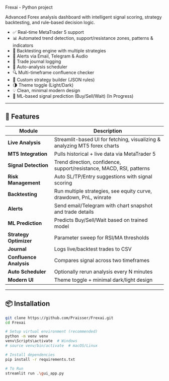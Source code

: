 Frexai - Python project

Advanced Forex analysis dashboard with intelligent signal scoring, strategy backtesting, and rule-based decision logic.

- ✅ Real-time MetaTrader 5 support
- 📊 Automated trend detection, support/resistance zones, patterns & indicators
- 🧪 Backtesting engine with multiple strategies
- 🔔 Alerts via Email, Telegram & Audio
- 🧾 Trade journal logging
- 🔁 Auto-analysis scheduler
- 🔍 Multi-timeframe confluence checker
- 🧩 Custom strategy builder (JSON rules)
- 🌗 Theme toggle (Light/Dark)
- 💡 Clean, minimal modern design
- 🧠 ML-based signal prediction (Buy/Sell/Wait) (In Progress)
---

## 🚀 Features

| Module                       | Description                                                                 |
|-----------------------------|-----------------------------------------------------------------------------|
| **Live Analysis**           | Streamlit-based UI for fetching, visualizing & analyzing MT5 forex charts   |
| **MT5 Integration**         | Pulls historical + live data via MetaTrader 5                              |
| **Signal Detection**        | Trend direction, confidence, support/resistance, MACD, RSI, patterns        |
| **Risk Management**         | Auto SL/TP/Entry suggestions with signal scoring                            |
| **Backtesting**             | Run multiple strategies, see equity curve, drawdown, PnL, winrate           |
| **Alerts**                  | Send email/Telegram with chart snapshot and trade details                   |
| **ML Prediction**           | Predicts Buy/Sell/Wait based on trained model                               |
| **Strategy Optimizer**      | Parameter sweep for RSI/MA thresholds                                       |
| **Journal**                 | Logs live/backtest trades to CSV                                            |
| **Confluence Analysis**     | Compares signal across two timeframes                                       |
| **Auto Scheduler**          | Optionally rerun analysis every N minutes                                   |
| **Modern UI**               | Theme toggle + minimal dark/light design                                    |

---

## 📦 Installation

```bash
git clone https://github.com/Praisser/Frexai.git
cd Frexai

# Setup virtual environment (recommended)
python -m venv venv
venv\Scripts\activate  # Windows
# source venv/bin/activate  # macOS/Linux

# Install dependencies
pip install -r requirements.txt

# To Run
streamlit run .\gui_app.py
